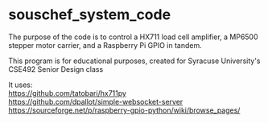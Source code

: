 # souschef_system_code

The purpose of the code is to control a HX711 load cell amplifier, a MP6500 stepper motor carrier, and a Raspberry Pi GPIO in tandem.  

This program is for educational purposes, created for Syracuse University's CSE492 Senior Design class  

It uses:  
https://github.com/tatobari/hx711py  
https://github.com/dpallot/simple-websocket-server  
https://sourceforge.net/p/raspberry-gpio-python/wiki/browse_pages/  